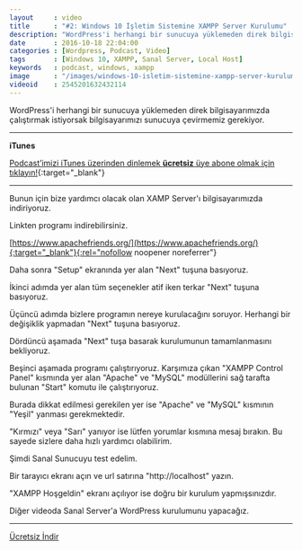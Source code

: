 ```yaml
---
layout     : video
title      : "#2: Windows 10 İşletim Sistemine XAMPP Server Kurulumu"
description: "WordPress'i herhangi bir sunucuya yüklemeden direk bilgisayarımızda çalıştırmak istiyorsak bilgisayarımızı sunucuya çevirmemiz gerekiyor."
date       : 2016-10-18 22:04:00
categories : [Wordpress, Podcast, Video]
tags       : [Windows 10, XAMPP, Sanal Server, Local Host]
keywords   : podcast, windows, xampp
image      : "/images/windows-10-isletim-sistemine-xampp-server-kurulumu.png"
videoid    : 2545201632432114
---
```


WordPress'i herhangi bir sunucuya yüklemeden direk bilgisayarımızda çalıştırmak istiyorsak bilgisayarımızı sunucuya çevirmemiz gerekiyor.

* * *

**iTunes**

[Podcast’imizi iTunes üzerinden dinlemek **ücretsiz** üye abone olmak için tıklayın!]({{site.url}}/r/podcast/){:target="_blank"}

* * *

Bunun için bize yardımcı olacak olan XAMP Server'ı bilgisayarımızda indiriyoruz.

Linkten programı indirebilirsiniz.

[https://www.apachefriends.org/](https://www.apachefriends.org/){:target="_blank"}{:rel="nofollow noopener noreferrer"}

Daha sonra "Setup" ekranında yer alan "Next" tuşuna basıyoruz.

İkinci adımda yer alan tüm seçenekler atif iken terkar "Next" tuşuna basıyoruz.

Üçüncü adımda bizlere programın nereye kurulacağını soruyor. Herhangi bir değişiklik yapmadan "Next" tuşuna basıyoruz.

Dördüncü aşamada "Next" tuşa basarak kurulumunun tamamlanmasını bekliyoruz.

Beşinci aşamada programı çalıştırıyoruz. Karşımıza çıkan "XAMPP Control Panel" kısmında yer alan "Apache" ve "MySQL" modüllerini sağ tarafta bulunan "Start" komutu ile çalıştırıyoruz.

Burada dikkat edilmesi gerekilen yer ise "Apache" ve "MySQL" kısmının "Yeşil" yanması gerekmektedir.

"Kırmızı" veya "Sarı" yanıyor ise lütfen yorumlar kısmına mesaj bırakın. Bu sayede sizlere daha hızlı yardımcı olabilirim.

Şimdi Sanal Sunucuyu test edelim.

Bir tarayıcı ekranı açın ve url satırına "http://localhost" yazın.

"XAMPP Hoşgeldin" ekranı açılıyor ise doğru bir kurulum yapmışsınızdır.

Diğer videoda Sanal Server'a WordPress kurulumunu yapacağız.

* * *

<a href="https://dl.dropboxusercontent.com/s/rba8typyinmh4dc/02-xampp-server-kurulumu.mp3"><i class="icon icon-download"></i> Ücretsiz İndir</a>

